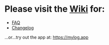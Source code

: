 # Please visit the [Wiki](/Doomd/MyLOG/wiki) for:
- [FAQ](/Doomd/MyLOG/wiki/faq)
- [Changelog](/Doomd/MyLOG/wiki/changelog)

...or...try out the app at: https://mylog.app
